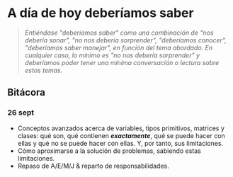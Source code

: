 # A día de hoy deberíamos saber

> *Entiéndase "deberíamos saber" como una combinación de "nos debería sonar", "no nos debería sorprender", "deberíamos conocer", "deberíamos saber manejar", en función del tema abordado. En cualquier caso, lo mínimo es "no nos debería sorprender" y deberíamos poder tener una mínima conversación o lectura sobre estos temas.*

## Bitácora

### 26 sept

- Conceptos avanzados acerca de variables, tipos primitivos, matrices y clases: qué son, qué contienen ***exactamente***, qué se puede hacer con ellas y qué no se puede hacer con ellas. Y, por tanto, sus limitaciones.
- Cómo aproximarse a la solución de problemas, sabiendo estas limitaciones.
- Repaso de A/E/M/J & reparto de responsabilidades.
